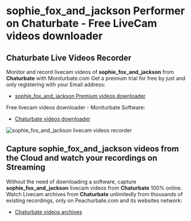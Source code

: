 # sophie_fox_and_jackson Performer on Chaturbate - Free LiveCam videos downloader

## Chaturbate Live Videos Recorder

Monitor and record livecam videos of **sophie_fox_and_jackson** from **Chaturbate** with Moniturbate.com
Get a premium trial for free by just and only registering with your Email address:
* [sophie_fox_and_jackson Premium videos downloader](https://moniturbate.com/request-demo-licence-key.html)

Free livecam videos downloader - Moniturbate Software:
* [Chaturbate videos downloader](https://moniturbate.com/moniturbate-download-software.html)

![sophie_fox_and_jackson livecam videos recorder](https://peachurnet.com/templates/moniturbate-software.png)


## Capture sophie_fox_and_jackson videos from the Cloud and watch your recordings on Streaming

Without the need of downloading a software, capture **sophie_fox_and_jackson** livecam videos from **Chaturbate** 100% online.
Watch Livecam archives from **Chaturbate** unlimitedly from thousands of existing recordings, only on Peachurbate.com and its websites network:
* [Chaturbate videos archives](https://peachurnet.com/)